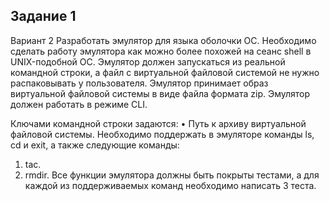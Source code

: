 ## Задание 1 
Вариант 2
Разработать эмулятор для языка оболочки ОС. Необходимо сделать работу эмулятора как можно более похожей на сеанс shell в UNIX-подобной ОС. Эмулятор должен запускаться из реальной командной строки, а файл с виртуальной файловой системой не нужно распаковывать у пользователя. Эмулятор принимает образ виртуальной файловой системы в виде файла формата zip. Эмулятор должен работать в режиме CLI.

Ключами командной строки задаются:
• Путь к архиву виртуальной файловой системы.
Необходимо поддержать в эмуляторе команды ls, cd и exit, а также следующие команды:
1. tac.
2. rmdir.
Все функции эмулятора должны быть покрыты тестами, а для каждой из поддерживаемых команд необходимо написать 3 теста.
